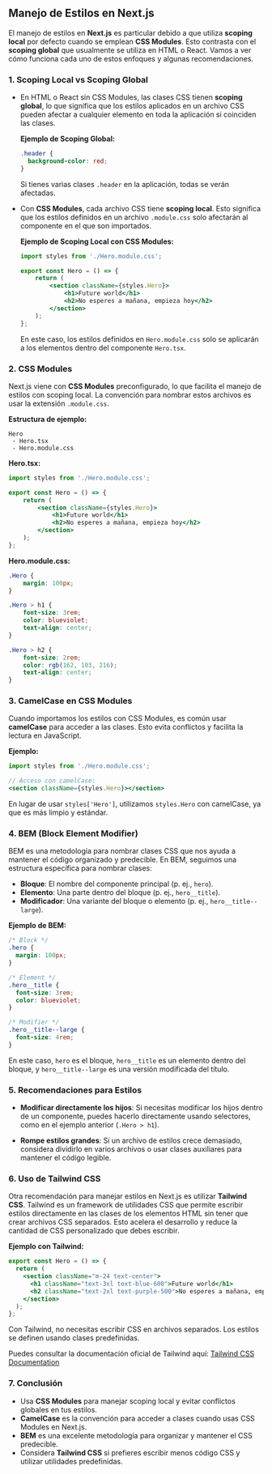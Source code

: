 
## Manejo de Estilos en Next.js

El manejo de estilos en **Next.js** es particular debido a que utiliza **scoping local** por defecto cuando se emplean **CSS Modules**. Esto contrasta con el **scoping global** que usualmente se utiliza en HTML o React. Vamos a ver cómo funciona cada uno de estos enfoques y algunas recomendaciones.

### 1. **Scoping Local vs Scoping Global**
- En HTML o React sin CSS Modules, las clases CSS tienen **scoping global**, lo que significa que los estilos aplicados en un archivo CSS pueden afectar a cualquier elemento en toda la aplicación si coinciden las clases.
  
  **Ejemplo de Scoping Global:**
  ```css
  .header {
    background-color: red;
  }
  ```
  Si tienes varias clases `.header` en la aplicación, todas se verán afectadas.

- Con **CSS Modules**, cada archivo CSS tiene **scoping local**. Esto significa que los estilos definidos en un archivo `.module.css` solo afectarán al componente en el que son importados.

  **Ejemplo de Scoping Local con CSS Modules:**
  ```jsx
  import styles from './Hero.module.css';
  
  export const Hero = () => {
      return (
          <section className={styles.Hero}>
              <h1>Future world</h1>
              <h2>No esperes a mañana, empieza hoy</h2>
          </section>
      );
  };
  ```
  En este caso, los estilos definidos en `Hero.module.css` solo se aplicarán a los elementos dentro del componente `Hero.tsx`.

### 2. **CSS Modules**
Next.js viene con **CSS Modules** preconfigurado, lo que facilita el manejo de estilos con scoping local. La convención para nombrar estos archivos es usar la extensión `.module.css`.

**Estructura de ejemplo:**
```
Hero
 - Hero.tsx
 - Hero.module.css
```

**Hero.tsx:**
```jsx
import styles from './Hero.module.css';

export const Hero = () => {
    return (
        <section className={styles.Hero}>
            <h1>Future world</h1>
            <h2>No esperes a mañana, empieza hoy</h2>
        </section>
    );
};
```

**Hero.module.css:**
```css
.Hero {
    margin: 100px;
}

.Hero > h1 {
    font-size: 3rem;
    color: blueviolet;
    text-align: center;
}

.Hero > h2 {
    font-size: 2rem;
    color: rgb(162, 103, 216);
    text-align: center;
}
```

### 3. **CamelCase en CSS Modules**
Cuando importamos los estilos con CSS Modules, es común usar **camelCase** para acceder a las clases. Esto evita conflictos y facilita la lectura en JavaScript.

**Ejemplo:**
```jsx
import styles from './Hero.module.css';

// Acceso con camelCase:
<section className={styles.Hero}></section>
```
En lugar de usar `styles['Hero']`, utilizamos `styles.Hero` con camelCase, ya que es más limpio y estándar.

### 4. **BEM (Block Element Modifier)**
BEM es una metodología para nombrar clases CSS que nos ayuda a mantener el código organizado y predecible. En BEM, seguimos una estructura específica para nombrar clases:

- **Bloque**: El nombre del componente principal (p. ej., `hero`).
- **Elemento**: Una parte dentro del bloque (p. ej., `hero__title`).
- **Modificador**: Una variante del bloque o elemento (p. ej., `hero__title--large`).

**Ejemplo de BEM:**
```css
/* Block */
.hero {
  margin: 100px;
}

/* Element */
.hero__title {
  font-size: 3rem;
  color: blueviolet;
}

/* Modifier */
.hero__title--large {
  font-size: 4rem;
}
```

En este caso, `hero` es el bloque, `hero__title` es un elemento dentro del bloque, y `hero__title--large` es una versión modificada del título.

### 5. **Recomendaciones para Estilos**
- **Modificar directamente los hijos**: Si necesitas modificar los hijos dentro de un componente, puedes hacerlo directamente usando selectores, como en el ejemplo anterior (`.Hero > h1`).
  
- **Rompe estilos grandes**: Si un archivo de estilos crece demasiado, considera dividirlo en varios archivos o usar clases auxiliares para mantener el código legible.

### 6. **Uso de Tailwind CSS**
Otra recomendación para manejar estilos en Next.js es utilizar **Tailwind CSS**. Tailwind es un framework de utilidades CSS que permite escribir estilos directamente en las clases de los elementos HTML sin tener que crear archivos CSS separados. Esto acelera el desarrollo y reduce la cantidad de CSS personalizado que debes escribir.

**Ejemplo con Tailwind:**
```jsx
export const Hero = () => {
  return (
    <section className="m-24 text-center">
      <h1 className="text-3xl text-blue-600">Future world</h1>
      <h2 className="text-2xl text-purple-500">No esperes a mañana, empieza hoy</h2>
    </section>
  );
};
```

Con Tailwind, no necesitas escribir CSS en archivos separados. Los estilos se definen usando clases predefinidas.

Puedes consultar la documentación oficial de Tailwind aquí: [Tailwind CSS Documentation](https://tailwindcss.com/docs)

### 7. **Conclusión**
- Usa **CSS Modules** para manejar scoping local y evitar conflictos globales en tus estilos.
- **CamelCase** es la convención para acceder a clases cuando usas CSS Modules en Next.js.
- **BEM** es una excelente metodología para organizar y mantener el CSS predecible.
- Considera **Tailwind CSS** si prefieres escribir menos código CSS y utilizar utilidades predefinidas.
